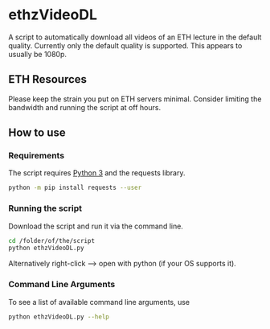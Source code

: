# ethzVideoDL
A script to automatically download all videos of an ETH lecture in the default quality.
Currently only the default quality is supported. This appears to usually be 1080p.

## ETH Resources
Please keep the strain you put on ETH servers minimal. Consider limiting the bandwidth and running the script at off hours.

## How to use
### Requirements
The script requires [Python 3](https://www.python.org/downloads/) and the requests library.
```bash
python -m pip install requests --user
```

### Running the script
Download the script and run it via the command line.
```bash
cd /folder/of/the/script
python ethzVideoDL.py
```
Alternatively right-click --> open with python (if your OS supports it).

### Command Line Arguments
To see a list of available command line arguments, use
```bash
python ethzVideoDL.py --help
```
